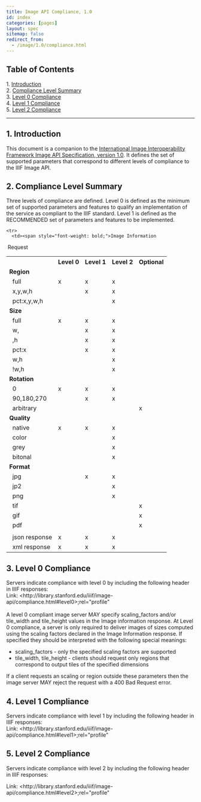 ```yaml
---
title: Image API Compliance, 1.0
id: index
categories: [pages]
layout: spec
sitemap: false
redirect_from:
  - /image/1.0/compliance.html
---
```


<section class="wrapper">
<div class="toc">
<h2>Table of Contents</h2>
<p class="toc">1. <a href="#intro">Introduction</a><br>
2. <a href="#intro">Compliance Level Summary</a><br>
3. <a href="#level0">Level 0 Compliance</a><br>
4. <a href="#level1">Level 1 Compliance</a><br>
5. <a href="#level2">Level 2 Compliance</a><br>
</p>
</div>

<hr>

<div class="body">
<h2 id="intro">1. Introduction</h2>
This document is a companion to the <a href="{{ site.api_url | absolute_url }}/image/1.0/">
International Image Interoperability Framework Image API Specification, version 1.0</a>. It defines the set of supported parameters that correspond to
different levels of compliance to the IIIF Image API.

<h2 id="service">2. Compliance Level Summary</h2>
<p>Three levels
of compliance are defined. Level 0 is defined as the
minimum set of supported parameters and features to qualify an
implementation of the service as compliant to the IIIF standard. Level
1 is defined as the RECOMMENDED set of parameters and features to be
implemented.</p>

<table class="image-api-table">
  <tbody>
    <tr>
      <th></th>
      <th>Level 0</th>
      <th>Level 1</th>
      <th>Level 2</th>
      <th>Optional</th>
    </tr>
    <tr>
      <td><strong>Region</strong></td>
      <td></td>
      <td></td>
      <td></td>
      <td></td>
    </tr>
    <tr>
      <td>&nbsp; full</td>
      <td>x</td>
      <td>x</td>
      <td>x</td>
      <td></td>
    </tr>
    <tr>
      <td>&nbsp;&nbsp;x,y,w,h</td>
      <td></td>
      <td>x</td>
      <td>x</td>
      <td></td>
    </tr>
    <tr>
      <td>&nbsp;&nbsp;pct:x,y,w,h</td>
      <td></td>
      <td><br>
      </td>
      <td>x</td>
      <td></td>
    </tr>
    <tr>
      <td><strong>Size</strong></td>
      <td></td>
      <td></td>
      <td></td>
      <td></td>
    </tr>
    <tr>
      <td>&nbsp; full</td>
      <td>x</td>
      <td>x</td>
      <td>x</td>
      <td></td>
    </tr>
    <tr>
      <td>&nbsp;&nbsp;w,</td>
      <td></td>
      <td>x</td>
      <td>x</td>
      <td></td>
    </tr>
    <tr>
      <td>&nbsp;&nbsp;,h</td>
      <td></td>
      <td>x</td>
      <td>x</td>
      <td></td>
    </tr>
    <tr>
      <td>&nbsp;&nbsp;pct:x</td>
      <td></td>
      <td>x</td>
      <td>x</td>
      <td></td>
    </tr>
    <tr>
      <td>&nbsp;&nbsp;w,h</td>
      <td></td>
      <td></td>
      <td>x</td>
      <td></td>
    </tr>
    <tr>
      <td>&nbsp;&nbsp;!w,h</td>
      <td></td>
      <td></td>
      <td>x</td>
      <td></td>
    </tr>
    <tr>
      <td><strong>Rotation</strong></td>
      <td></td>
      <td></td>
      <td></td>
      <td></td>
    </tr>
    <tr>
      <td>&nbsp; 0</td>
      <td>x</td>
      <td>x</td>
      <td>x</td>
      <td></td>
    </tr>
    <tr>
      <td>&nbsp; 90,180,270</td>
      <td></td>
      <td>x</td>
      <td>x</td>
      <td></td>
    </tr>
    <tr>
      <td>&nbsp;&nbsp;arbitrary</td>
      <td></td>
      <td></td>
      <td></td>
      <td>x</td>
    </tr>
    <tr>
      <td><strong>Quality</strong></td>
      <td></td>
      <td></td>
      <td></td>
      <td></td>
    </tr>
    <tr>
      <td>&nbsp; native</td>
      <td>x</td>
      <td>x</td>
      <td>x</td>
      <td></td>
    </tr>
    <tr>
      <td>&nbsp;&nbsp;color</td>
      <td></td>
      <td></td>
      <td>x</td>
      <td></td>
    </tr>
    <tr>
      <td>&nbsp;&nbsp;grey</td>
      <td></td>
      <td></td>
      <td>x</td>
      <td></td>
    </tr>
    <tr>
      <td>&nbsp;&nbsp;bitonal</td>
      <td></td>
      <td></td>
      <td>x</td>
      <td></td>
    </tr>
    <tr>
      <td><strong>Format</strong></td>
      <td></td>
      <td></td>
      <td></td>
      <td></td>
    </tr>
    <tr>
      <td>&nbsp;&nbsp;jpg</td>
      <td></td>
      <td>x</td>
      <td>x</td>
      <td></td>
    </tr>
    <tr>
      <td>&nbsp;&nbsp;jp2</td>
      <td></td>
      <td></td>
      <td>x</td>
      <td></td>
    </tr>
    <tr>
      <td>&nbsp;&nbsp;png</td>
      <td></td>
      <td></td>
      <td>x</td>
      <td></td>
    </tr>
    <tr>
      <td>&nbsp;&nbsp;tif</td>
      <td></td>
      <td></td>
      <td></td>
      <td>x</td>
    </tr>
    <tr>
      <td>&nbsp;&nbsp;gif</td>
      <td></td>
      <td></td>
      <td></td>
      <td>x</td>
    </tr>
    <tr>
      <td>&nbsp;&nbsp;pdf</td>
      <td></td>
      <td></td>
      <td></td>
      <td>x</td>
    </tr>

    <tr>
      <td><span style="font-weight: bold;">Image Information
&nbsp;Request</span></td>
      <td></td>
      <td></td>
      <td></td>
      <td></td>
    </tr>
    <tr>
      <td>&nbsp; json response</td>
      <td>x</td>
      <td>x</td>
      <td>x</td>
      <td></td>
    </tr>
    <tr>
      <td>&nbsp; xml response</td>
      <td>x</td>
      <td>x</td>
      <td>x</td>
      <td></td>
    </tr>
  </tbody>
</table>

<h2 id="level0">3. Level 0 Compliance</h2>
Servers indicate compliance with level 0 by including the following
header in IIIF responses:

<div class="urltemplate">Link:
&lt;http://library.stanford.edu/iiif/image-api/compliance.html#level0&gt;;rel="profile"</div>

<br>
A level 0 compliant image server MAY specify scaling_factors and/or
tile_width and tile_height values in the Image information response. At
Level 0 compliance, a server is only required to deliver images of
sizes computed using the scaling factors declared in the Image
Information response. If
specified they should be interpreted with the following special
meanings:
<ul>
  <li>scaling_factors -
only the specified scaling factors are supported</li>
  <li>tile_width,
tile_height - clients should request only regions that correspond to
output tiles of the specified dimensions</li>
</ul>
If a client requests an scaling or region outside these parameters then
the image server MAY reject the request with a 400 Bad Request error.<br>


<h2 id="level1">4. Level 1 Compliance</h2>
Servers indicate compliance with level 1 by including the following
header in IIIF responses:

<div class="urltemplate">Link:
&lt;http://library.stanford.edu/iiif/image-api/compliance.html#level1&gt;;rel="profile"<br>
</div>

<h2 id="level2">5. Level 2 Compliance</h2>

Servers indicate compliance with level 2 by including the following
header in IIIF responses:
<div class="urltemplate">Link:
&lt;http://library.stanford.edu/iiif/image-api/compliance.html#level2&gt;;rel="profile"<br>
</div>

</div>

</section>
